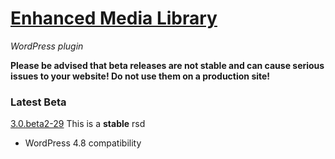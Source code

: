 # [Enhanced Media Library](https://www.wpuxsolutions.com/)
*WordPress plugin*

**Please be advised that beta releases are not stable and can cause serious issues to your website! Do not use them on a production site!**

### Latest Beta
[3.0.beta2-29](https://github.com/webbistro/enhanced-media-library/tree/v3.0.beta2-29)
This is a **stable** rsd
* WordPress 4.8 compatibility
